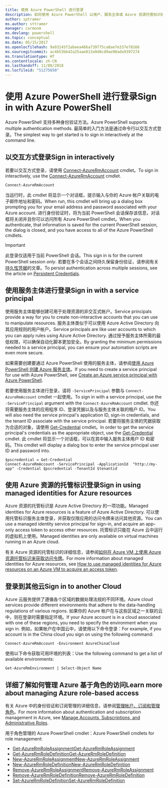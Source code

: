 ```yaml
---
title: 使用 Azure PowerShell 进行登录
description: 如何使用 Azure PowerShell 以用户、服务主体或 Azure 资源托管标识的形式登录。
author: sptramer
ms.author: sttramer
manager: carmonm
ms.devlang: powershell
ms.topic: conceptual
ms.date: 05/15/2017
ms.openlocfilehash: 9a93145f2abeea466a739775ca8ae7e337e78166
ms.sourcegitcommit: ac4b53bb42a25aae013a9d8cd9ae98ada9397274
ms.translationtype: HT
ms.contentlocale: zh-CN
ms.lasthandoff: 11/08/2018
ms.locfileid: "51275650"
---
```

# <a name="sign-in-with-azure-powershell"></a><span data-ttu-id="fb7f1-103">使用 Azure PowerShell 进行登录</span><span class="sxs-lookup"><span data-stu-id="fb7f1-103">Sign in with Azure PowerShell</span></span>

<span data-ttu-id="fb7f1-104">Azure PowerShell 支持多种身份验证方法。</span><span class="sxs-lookup"><span data-stu-id="fb7f1-104">Azure PowerShell supports multiple authentication methods.</span></span> <span data-ttu-id="fb7f1-105">最简单的入门方法是通过命令行以交互方式登录。</span><span class="sxs-lookup"><span data-stu-id="fb7f1-105">The simplest way to get started is to sign in interactively at the command line.</span></span>

## <a name="sign-in-interactively"></a><span data-ttu-id="fb7f1-106">以交互方式登录</span><span class="sxs-lookup"><span data-stu-id="fb7f1-106">Sign in interactively</span></span>

<span data-ttu-id="fb7f1-107">若要以交互方式登录，请使用 [Connect-AzureRmAccount](/powershell/module/azurerm.profile/connect-azurermaccount) cmdlet。</span><span class="sxs-lookup"><span data-stu-id="fb7f1-107">To sign in interactively, use the [Connect-AzureRmAccount](/powershell/module/azurerm.profile/connect-azurermaccount) cmdlet.</span></span>

```azurepowershell-interactive
Connect-AzureRmAccount
```

<span data-ttu-id="fb7f1-108">当运行时，此 cmdlet 将显示一个对话框，提示输入与你的 Azure 帐户关联的电子邮件地址和密码。</span><span class="sxs-lookup"><span data-stu-id="fb7f1-108">When run, this cmdlet will bring up a dialog box prompting you for your email address and password associated with your Azure account.</span></span> <span data-ttu-id="fb7f1-109">进行身份验证时，将为当前 PowerShell 会话保存该信息，对话框将关闭并且你可以访问所有 Azure PowerShell cmdlet。</span><span class="sxs-lookup"><span data-stu-id="fb7f1-109">When you authenticate, that information is saved for the current PowerShell session, the dialog is closed, and you have access to all of the Azure PowerShell cmdlets.</span></span>

> [!IMPORTANT]
> <span data-ttu-id="fb7f1-110">此登录仅适用于当前 PowerShell 会话。</span><span class="sxs-lookup"><span data-stu-id="fb7f1-110">This sign in is for the current PowerShell session _only_.</span></span> <span data-ttu-id="fb7f1-111">若要在多个会话之间持久保留身份验证，请参阅有关[持久性凭据](context-persistence.md)的文章。</span><span class="sxs-lookup"><span data-stu-id="fb7f1-111">To persist authentication across multiple sessions, see the article on [Persistent Credentials](context-persistence.md).</span></span>

## <a name="sign-in-with-a-service-principal"></a><span data-ttu-id="fb7f1-112">使用服务主体进行登录</span><span class="sxs-lookup"><span data-stu-id="fb7f1-112">Sign in with a service principal</span></span>

<span data-ttu-id="fb7f1-113">使用服务主体能够创建可用于处理资源的非交互式帐户。</span><span class="sxs-lookup"><span data-stu-id="fb7f1-113">Service principals provide a way for you to create non-interactive accounts that you can use to manipulate resources.</span></span> <span data-ttu-id="fb7f1-114">服务主体类似于可以使用 Azure Active Directory 向其应用规则的用户帐户。</span><span class="sxs-lookup"><span data-stu-id="fb7f1-114">Service principals are like user accounts to which you can apply rules using Azure Active Directory.</span></span> <span data-ttu-id="fb7f1-115">通过授予服务主体所需的最低权限，可以确保自动化脚本更加安全。</span><span class="sxs-lookup"><span data-stu-id="fb7f1-115">By granting the minimum permissions needed to a service principal, you can ensure your automation scripts are even more secure.</span></span>

<span data-ttu-id="fb7f1-116">如果需要创建要通过 Azure PowerShell 使用的服务主体，请参阅[使用 Azure PowerShell 创建 Azure 服务主体](create-azure-service-principal-azureps.md)。</span><span class="sxs-lookup"><span data-stu-id="fb7f1-116">If you need to create a service principal for use with Azure PowerShell, see [Create an Azure service principal with Azure PowerShell](create-azure-service-principal-azureps.md).</span></span>

<span data-ttu-id="fb7f1-117">若要使用服务主体进行登录，请将 `-ServicePrincipal` 参数与 `Connect-AzureRmAccount` cmdlet 一起使用。</span><span class="sxs-lookup"><span data-stu-id="fb7f1-117">To sign in with a service principal, use the `-ServicePrincipal` argument with the `Connect-AzureRmAccount` cmdlet.</span></span> <span data-ttu-id="fb7f1-118">你还将需要服务主体的应用程序 ID、登录凭据以及与服务主体关联的租户 ID。</span><span class="sxs-lookup"><span data-stu-id="fb7f1-118">You will also need the service princpal's application ID, sign-in credentials, and the tenant ID associate with the service principal.</span></span> <span data-ttu-id="fb7f1-119">若要将服务主体的凭据获取为合适的对象，请使用 [Get-Credential](/powershell/module/microsoft.powershell.security/get-credential) cmdlet。</span><span class="sxs-lookup"><span data-stu-id="fb7f1-119">In order to get the service principal's credentials as the appropriate object, use the [Get-Credential](/powershell/module/microsoft.powershell.security/get-credential) cmdlet.</span></span> <span data-ttu-id="fb7f1-120">此 cmdlet 将显示一个对话框，可以在其中输入服务主体用户 ID 和密码。</span><span class="sxs-lookup"><span data-stu-id="fb7f1-120">This cmdlet will display a dialog box to enter the service principal user ID and password into.</span></span>

```azurepowershell-interactive
$pscredential = Get-Credential
Connect-AzureRmAccount -ServicePrincipal -ApplicationId  "http://my-app" -Credential $pscredential -TenantId $tenantid
```

## <a name="sign-in-using-managed-identities-for-azure-resources"></a><span data-ttu-id="fb7f1-121">使用 Azure 资源的托管标识登录</span><span class="sxs-lookup"><span data-stu-id="fb7f1-121">Sign in using managed identities for Azure resources</span></span>

<span data-ttu-id="fb7f1-122">Azure 资源的托管标识是 Azure Active Directory 的一项功能。</span><span class="sxs-lookup"><span data-stu-id="fb7f1-122">Managed identities for Azure resources is a feature of Azure Active Directory.</span></span> <span data-ttu-id="fb7f1-123">可以使用托管标识服务主体登录，并获取仅限应用的访问令牌来访问其他资源。</span><span class="sxs-lookup"><span data-stu-id="fb7f1-123">You can use a managed identity service principal for sign-in, and acquire an app-only access token to access other resources.</span></span> <span data-ttu-id="fb7f1-124">托管标识只能在 Azure 云中运行的虚拟机上使用。</span><span class="sxs-lookup"><span data-stu-id="fb7f1-124">Managed identities are only available on virtual machines running in an Azure cloud.</span></span>

<span data-ttu-id="fb7f1-125">有关 Azure 资源的托管标识的详细信息，请参阅[如何在 Azure VM 上使用 Azure 资源托管标识来获取访问令牌](/azure/active-directory/managed-identities-azure-resources/how-to-use-vm-token)。</span><span class="sxs-lookup"><span data-stu-id="fb7f1-125">For more information about managed identities for Azure resources, see [How to use managed identities for Azure resources on an Azure VM to acquire an access token](/azure/active-directory/managed-identities-azure-resources/how-to-use-vm-token).</span></span>

## <a name="sign-in-to-another-cloud"></a><span data-ttu-id="fb7f1-126">登录到其他云</span><span class="sxs-lookup"><span data-stu-id="fb7f1-126">Sign in to another Cloud</span></span>

<span data-ttu-id="fb7f1-127">Azure 云服务提供了遵循各个区域的数据处理法规的不同环境。</span><span class="sxs-lookup"><span data-stu-id="fb7f1-127">Azure cloud services provide different environments that adhere to the data-handling regulations of various regions.</span></span> <span data-ttu-id="fb7f1-128">如果你的 Azure 帐户在与这些区域之一关联的云中，则在登录时需要指定环境。</span><span class="sxs-lookup"><span data-stu-id="fb7f1-128">If your Azure account is in a cloud associated with one of these regions, you need to specify the environment when you sign in.</span></span> <span data-ttu-id="fb7f1-129">例如，如果帐户在中国云中，请使用以下命令登录：</span><span class="sxs-lookup"><span data-stu-id="fb7f1-129">For example, if you account is in the China cloud you sign on using the following command:</span></span>

```azurepowershell-interactive
Connect-AzureRmAccount -Environment AzureChinaCloud
```

<span data-ttu-id="fb7f1-130">使用以下命令获取可用环境的列表：</span><span class="sxs-lookup"><span data-stu-id="fb7f1-130">Use the following command to get a list of available environments:</span></span>

```azurepowershell-interactive
Get-AzureRmEnvironment | Select-Object Name
```

## <a name="learn-more-about-managing-azure-role-based-access"></a><span data-ttu-id="fb7f1-131">详细了解如何管理 Azure 基于角色的访问</span><span class="sxs-lookup"><span data-stu-id="fb7f1-131">Learn more about managing Azure role-based access</span></span>

<span data-ttu-id="fb7f1-132">有关 Azure 中的身份验证和订阅管理的详细信息，请参阅[管理帐户、订阅和管理角色](/azure/active-directory/role-based-access-control-configure)。</span><span class="sxs-lookup"><span data-stu-id="fb7f1-132">For more information about authentication and subscription management in Azure, see [Manage Accounts, Subscriptions, and Administrative Roles](/azure/active-directory/role-based-access-control-configure).</span></span>

<span data-ttu-id="fb7f1-133">用于角色管理的 Azure PowerShell cmdlet：</span><span class="sxs-lookup"><span data-stu-id="fb7f1-133">Azure PowerShell cmdlets for role management:</span></span>

* [<span data-ttu-id="fb7f1-134">Get-AzureRmRoleAssignment</span><span class="sxs-lookup"><span data-stu-id="fb7f1-134">Get-AzureRmRoleAssignment</span></span>](/powershell/module/AzureRM.Resources/Get-AzureRmRoleAssignment)
* [<span data-ttu-id="fb7f1-135">Get-AzureRmRoleDefinition</span><span class="sxs-lookup"><span data-stu-id="fb7f1-135">Get-AzureRmRoleDefinition</span></span>](/powershell/module/AzureRM.Resources/Get-AzureRmRoleDefinition)
* [<span data-ttu-id="fb7f1-136">New-AzureRmRoleAssignment</span><span class="sxs-lookup"><span data-stu-id="fb7f1-136">New-AzureRmRoleAssignment</span></span>](/powershell/module/AzureRM.Resources/New-AzureRmRoleAssignment)
* [<span data-ttu-id="fb7f1-137">New-AzureRmRoleDefinition</span><span class="sxs-lookup"><span data-stu-id="fb7f1-137">New-AzureRmRoleDefinition</span></span>](/powershell/module/AzureRM.Resources/New-AzureRmRoleDefinition)
* [<span data-ttu-id="fb7f1-138">Remove-AzureRmRoleAssignment</span><span class="sxs-lookup"><span data-stu-id="fb7f1-138">Remove-AzureRmRoleAssignment</span></span>](/powershell/module/AzureRM.Resources/Remove-AzureRmRoleAssignment)
* [<span data-ttu-id="fb7f1-139">Remove-AzureRmRoleDefinition</span><span class="sxs-lookup"><span data-stu-id="fb7f1-139">Remove-AzureRmRoleDefinition</span></span>](/powershell/module/AzureRM.Resources/Remove-AzureRmRoleDefinition)
* [<span data-ttu-id="fb7f1-140">Set-AzureRmRoleDefinition</span><span class="sxs-lookup"><span data-stu-id="fb7f1-140">Set-AzureRmRoleDefinition</span></span>](/powershell/moduel/AzureRM.Resources/Set-AzureRmRoleDefinition)
